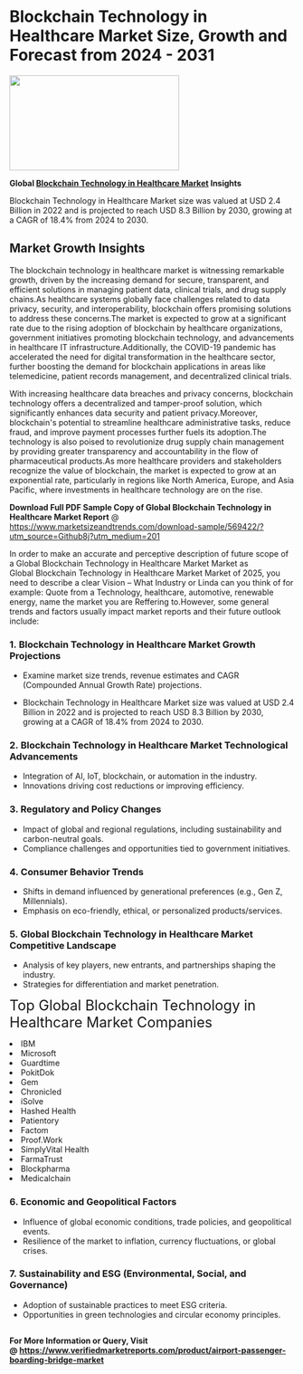 <H1>Blockchain Technology in Healthcare Market Size, Growth and Forecast from 2024 - 2031</H1><img class="aligncenter size-medium wp-image-584254" src="https://thirdeyenews.in/wp-content/uploads/2024/09/Global-Market-Research-300x168.jpeg" alt="" width="300" height="168" /><p><strong>Global&nbsp;<a href="https://www.marketsizeandtrends.com/download-sample/569422/?utm_source=Github8j?utm_medium=201">Blockchain Technology in Healthcare Market</a> Insights</strong></p><p>Blockchain Technology in Healthcare Market size was valued at USD 2.4 Billion in 2022 and is projected to reach USD 8.3 Billion by 2030, growing at a CAGR of 18.4% from 2024 to 2030.</p><p><h2>Market Growth Insights</h2> <p>The blockchain technology in healthcare market is witnessing remarkable growth, driven by the increasing demand for secure, transparent, and efficient solutions in managing patient data, clinical trials, and drug supply chains.As healthcare systems globally face challenges related to data privacy, security, and interoperability, blockchain offers promising solutions to address these concerns.The market is expected to grow at a significant rate due to the rising adoption of blockchain by healthcare organizations, government initiatives promoting blockchain technology, and advancements in healthcare IT infrastructure.Additionally, the COVID-19 pandemic has accelerated the need for digital transformation in the healthcare sector, further boosting the demand for blockchain applications in areas like telemedicine, patient records management, and decentralized clinical trials.</p> <p>With increasing healthcare data breaches and privacy concerns, blockchain technology offers a decentralized and tamper-proof solution, which significantly enhances data security and patient privacy.Moreover, blockchain's potential to streamline healthcare administrative tasks, reduce fraud, and improve payment processes further fuels its adoption.The technology is also poised to revolutionize drug supply chain management by providing greater transparency and accountability in the flow of pharmaceutical products.As more healthcare providers and stakeholders recognize the value of blockchain, the market is expected to grow at an exponential rate, particularly in regions like North America, Europe, and Asia Pacific, where investments in healthcare technology are on the rise.</p> <p><span class=""><strong>Download Full PDF Sample Copy of Global Blockchain Technology in Healthcare Market Report</strong> @ <a href="https://www.marketsizeandtrends.com/download-sample/569422/?utm_source=Github8j?utm_medium=201" target="_blank">https://www.marketsizeandtrends.com/download-sample/569422/?utm_source=Github8j?utm_medium=201</a></span></p><p>In order to make an accurate and perceptive description of future scope of a Global&nbsp;Blockchain Technology in Healthcare Market Market as Global&nbsp;Blockchain Technology in Healthcare Market Market of 2025, you need to describe a clear Vision &ndash; What Industry or Linda can you think of for example: Quote from a Technology, healthcare, automotive, renewable energy, name the market you are Reffering to.However, some general trends and factors usually impact market reports and their future outlook include:</p><h3>1.&nbsp;<strong>Blockchain Technology in Healthcare Market Growth Projections</strong></h3><ul><li>Examine market size trends, revenue estimates and CAGR (Compounded Annual Growth Rate) projections.</li><li><p>Blockchain Technology in Healthcare Market size was valued at USD 2.4 Billion in 2022 and is projected to reach USD 8.3 Billion by 2030, growing at a CAGR of 18.4% from 2024 to 2030.</p></li></ul><h3>2.&nbsp;<strong>Blockchain Technology in Healthcare Market Technological Advancements</strong></h3><ul><li>Integration of AI, IoT, blockchain, or automation in the industry.</li><li>Innovations driving cost reductions or improving efficiency.</li></ul><h3>3.&nbsp;<strong>Regulatory and Policy Changes</strong></h3><ul><li>Impact of global and regional regulations, including sustainability and carbon-neutral goals.</li><li>Compliance challenges and opportunities tied to government initiatives.</li></ul><h3>4.&nbsp;<strong>Consumer Behavior Trends</strong></h3><ul><li>Shifts in demand influenced by generational preferences (e.g., Gen Z, Millennials).</li><li>Emphasis on eco-friendly, ethical, or personalized products/services.</li></ul><h3>5.&nbsp;<strong>Global Blockchain Technology in Healthcare Market Competitive Landscape</strong></h3><ul><li>Analysis of key players, new entrants, and partnerships shaping the industry.</li><li>Strategies for differentiation and market penetration.</li></ul><p data-pm-slice="1 1 []"><span style="color: inherit; font-family: inherit; font-size: 25px;">Top Global Blockchain Technology in Healthcare Market Companies</span></p><div class="" data-test-id=""><p><li>IBM</li><li> Microsoft</li><li> Guardtime</li><li> PokitDok</li><li> Gem</li><li> Chronicled</li><li> iSolve</li><li> Hashed Health</li><li> Patientory</li><li> Factom</li><li> Proof.Work</li><li> SimplyVital Health</li><li> FarmaTrust</li><li> Blockpharma</li><li> Medicalchain</li></p></div><h3>6.&nbsp;<strong>Economic and Geopolitical Factors</strong></h3><ul><li>Influence of global economic conditions, trade policies, and geopolitical events.</li><li>Resilience of the market to inflation, currency fluctuations, or global crises.</li></ul><h3>7.&nbsp;<strong>Sustainability and ESG (Environmental, Social, and Governance)</strong></h3><ul><li>Adoption of sustainable practices to meet ESG criteria.</li><li>Opportunities in green technologies and circular economy principles.</li></ul><h2><strong style="font-size: 14px;">For More Information or Query, Visit @&nbsp;</strong><a style="background-color: #ffffff; font-size: 14px;" href="https://www.marketsizeandtrends.com/report/blockchain-technology-in-healthcare-market/" target="_blank">https://www.verifiedmarketreports.com/product/airport-passenger-boarding-bridge-market</a></h2>